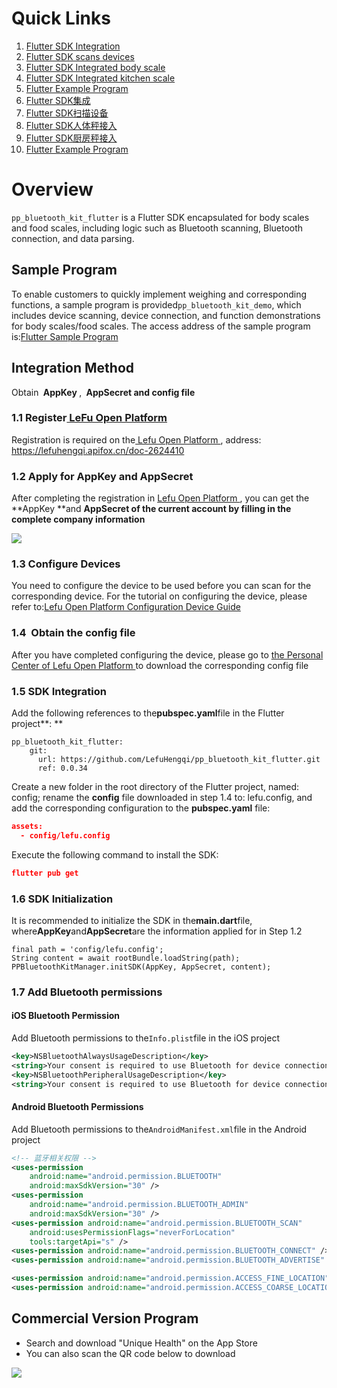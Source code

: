 # Quick Links

1. [Flutter SDK Integration](https://xinzhiyun.feishu.cn/wiki/KNT5wGk5hi8Sg3kHlN1cgPVsnnf?from=from_copylink)
2. [Flutter SDK scans devices](https://xinzhiyun.feishu.cn/wiki/KBlJwLrTuiZ7vFkuBJqcN78snYa?from=from_copylink)
3. [Flutter SDK Integrated body scale](https://xinzhiyun.feishu.cn/wiki/YwVTwgkK2iwHz7kTwtGcL7Ngnbf?from=from_copylink)
4. [Flutter SDK Integrated kitchen scale](https://xinzhiyun.feishu.cn/wiki/EJIdwA9dcimGjvkYE4UcaVrDnpb?from=from_copylink)
5. [Flutter Example Program](https://github.com/LefuHengqi/pp_bluetooth_kit_demo)
6. [Flutter SDK集成](https://xinzhiyun.feishu.cn/wiki/BHIkwHoXFia6eEkjjVick9IBnEd?from=from_copylink)
7. [Flutter SDK扫描设备](https://xinzhiyun.feishu.cn/wiki/K36Nw9Zzcir6EIk2Km8caiN5nHd?from=from_copylink)
8. [Flutter SDK人体秤接入](https://xinzhiyun.feishu.cn/wiki/WriFwY6HRiuidwkWAgQcYPDvnIi?from=from_copylink)
9. [Flutter SDK厨房秤接入](https://xinzhiyun.feishu.cn/wiki/X2MnwCZqqiRUZQkfWXtcuBZRnXc?from=from_copylink)
10. [Flutter Example Program](https://github.com/LefuHengqi/pp_bluetooth_kit_demo)

# Overview

`pp_bluetooth_kit_flutter` is a Flutter SDK encapsulated for body scales and food scales, including logic such as Bluetooth scanning, Bluetooth connection, and data parsing.

## Sample Program

To enable customers to quickly implement weighing and corresponding functions, a sample program is provided`pp_bluetooth_kit_demo`, which includes device scanning, device connection, and function demonstrations for body scales/food scales. The access address of the sample program is:[Flutter Sample Program](https://github.com/LefuHengqi/pp_bluetooth_kit_demo)

## Integration Method

Obtain ​**​ AppKey ​**​, **​ AppSecret and config file ​**

### 1.1 Register[ LeFu Open Platform ](https://uniquehealth.lefuenergy.com/unique-open-web/#/login)

Registration is required on the[ Lefu Open Platform ](https://uniquehealth.lefuenergy.com/unique-open-web/#/home), address: https://lefuhengqi.apifox.cn/doc-2624410

### 1.2 **Apply for AppKey and AppSecret**

After completing the registration in [Lefu Open Platform ](https://uniquehealth.lefuenergy.com/unique-open-web/#/home), you can get the **AppKey ​**and **AppSecret of the current account by filling in the complete company information**

![](https://xinzhiyun.feishu.cn/space/api/box/stream/download/asynccode/?code=ZDYyZTg4NTRjOWQ2OGJmNjg3MjRlMGYxYTMwZjdjMmZfckNKVFdPOFRyWWRjVVRwbmgyY1c5bUJTVWJHMUpNV2xfVG9rZW46S01MU2JWUnBib3JGbEJ4bnFiS2NtVWIxbm5nXzE3NTQwNDYxODc6MTc1NDA0OTc4N19WNA)

### 1.3 Configure Devices

You need to configure the device to be used before you can scan for the corresponding device. For the tutorial on configuring the device, please refer to:[Lefu Open Platform Configuration Device Guide](https://xinzhiyun.feishu.cn/docx/Gw38d5JskoShyFxKnwIcvIaznhb?from=from_copylink)

### 1.4 **​ Obtain the config file ​**

After you have completed configuring the device, please go to [ the Personal Center of Lefu Open Platform ](https://uniquehealth.lefuenergy.com/unique-open-web/#/usermsg) to download the corresponding config file

### 1.5 SDK Integration

Add the following references to the**pubspec.yaml**file in the Flutter project**: ​**

```
pp_bluetooth_kit_flutter:
​    ​git:
      url: https://github.com/LefuHengqi/pp_bluetooth_kit_flutter.git
      ref: 0.0.34
```

Create a new folder in the root directory of the Flutter project, named: config; rename the **config** file downloaded in step 1.4 to: lefu.config, and add the corresponding configuration to the **pubspec.yaml** file:

```JSON
assets:
  - config/lefu.config
```

Execute the following command to install the SDK:

```JSON
flutter pub get
```

### 1.6 SDK Initialization

It is recommended to initialize the SDK in the**main.dart**file, where**AppKey**and**AppSecret**are the information applied for in Step 1.2

```
final path = 'config/lefu.config';
String content = await rootBundle.loadString(path);
PPBluetoothKitManager.initSDK(AppKey, AppSecret, content);
```

### 1.7 Add Bluetooth permissions

#### iOS Bluetooth Permission

Add Bluetooth permissions to the`Info.plist`file in the iOS project

```XML
<key>NSBluetoothAlwaysUsageDescription</key>
<string>Your consent is required to use Bluetooth for device connection</string>
<key>NSBluetoothPeripheralUsageDescription</key>
<string>Your consent is required to use Bluetooth for device connection</string>
```

#### Android Bluetooth Permissions

Add Bluetooth permissions to the`AndroidManifest.xml`file in the Android project

```XML
<!-- 蓝牙相关权限 -->
<uses-permission
    android:name="android.permission.BLUETOOTH"
    android:maxSdkVersion="30" />
<uses-permission
    android:name="android.permission.BLUETOOTH_ADMIN"
    android:maxSdkVersion="30" />
<uses-permission android:name="android.permission.BLUETOOTH_SCAN"
    android:usesPermissionFlags="neverForLocation"
    tools:targetApi="s" />
<uses-permission android:name="android.permission.BLUETOOTH_CONNECT" />
<uses-permission android:name="android.permission.BLUETOOTH_ADVERTISE" />

<uses-permission android:name="android.permission.ACCESS_FINE_LOCATION" />
<uses-permission android:name="android.permission.ACCESS_COARSE_LOCATION" />
```

## Commercial Version Program

* Search and download "Unique Health" on the App Store
* You can also scan the QR code below to download

![](https://xinzhiyun.feishu.cn/space/api/box/stream/download/asynccode/?code=MDllMzViZTA5Yjc0OGJmNDA5NTkzMDc0ZWI3MzUyMzRfaHFENzNyUmtPTU9TTjFFWUcwZm5odXM3NlYyS0N4bm1fVG9rZW46SlZMSmJGZ0trb3lKNkF4SDV1dmMyeEV2bjBnXzE3NTQwNDYxODc6MTc1NDA0OTc4N19WNA)
